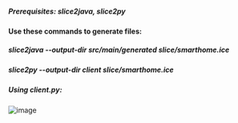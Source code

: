 ##### Prerequisites: slice2java, slice2py


#### Use these commands to generate files:
##### slice2java --output-dir src/main/generated slice/smarthome.ice
##### slice2py --output-dir client slice/smarthome.ice

##### Using client.py:
![image](https://user-images.githubusercontent.com/37248877/80373644-a819f700-8895-11ea-92f7-ed267078d33a.png)
